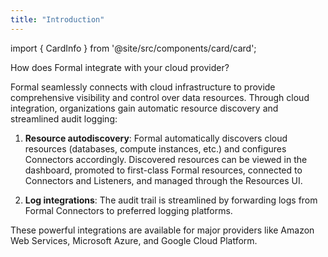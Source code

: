 ```yaml
---
title: "Introduction"
---
```


import { CardInfo } from '@site/src/components/card/card';

<span className="page-description">How does Formal integrate with your cloud provider?</span>

Formal seamlessly connects with cloud infrastructure to provide comprehensive visibility and control over data resources. Through cloud integration, organizations gain automatic resource discovery and streamlined audit logging:

1. **Resource autodiscovery**: Formal automatically discovers cloud resources (databases, compute instances, etc.) and configures Connectors accordingly. Discovered resources can be viewed in the dashboard, promoted to first-class Formal resources, connected to Connectors and Listeners, and managed through the Resources UI.

2. **Log integrations**: The audit trail is streamlined by forwarding logs from Formal Connectors to preferred logging platforms.

These powerful integrations are available for major providers like Amazon Web Services, Microsoft Azure, and Google Cloud Platform.
